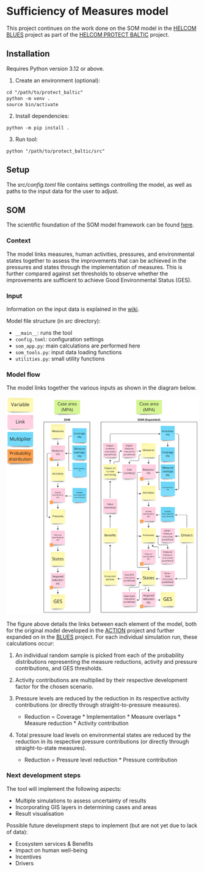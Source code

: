 # Sufficiency of Measures model

This project continues on the work done on the SOM model in the [HELCOM BLUES](https://github.com/helcomsecretariat/SOM/tree/main/helcom_blues) project as part of the [HELCOM PROTECT BALTIC](https://protectbaltic.eu/) project. 

## Installation

Requires Python version 3.12 or above.

1. Create an environment (optional):

```
cd "/path/to/protect_baltic"
python -m venv .
source bin/activate
```

2. Install dependencies:

```
python -m pip install .
```

3. Run tool:

```
python "/path/to/protect_baltic/src"
```

## Setup

The *src/config.toml* file contains settings controlling the model, as well as paths to the input data for the user to adjust.

## SOM

The scientific foundation of the SOM model framework can be found [here](https://helcom.fi/baltic-sea-action-plan/som/).

### Context

The model links measures, human activities, pressures, and environmental states together to assess the improvements that can be achieved in the pressures and states through the implementation of measures. This is further compared against set thresholds to observe whether the improvements are sufficient to achieve Good Environmental Status (GES). 

### Input

Information on the input data is explained in the [wiki](../../../wiki/Input-Data).

Model file structure (in *src* directory):

- ```__main__```: runs the tool
- ```config.toml```: configuration settings
- ```som_app.py```: main calculations are performed here
- ```som_tools.py```: input data loading functions
- ```utilities.py```: small utility functions

### Model flow

The model links together the various inputs as shown in the diagram below.

![som-model-flowchart](docs/som_model_flow.png)

The figure above details the links between each element of the model, both for the original model developed in the [ACTION](https://helcom.fi/helcom-at-work/projects/action/) project and further expanded on in the [BLUES](https://helcom.fi/helcom-at-work/projects/blues/) project. For each individual simulation run, these calculations occur:

1. An individual random sample is picked from each of the probability distributions representing the measure reductions, activity and pressure contributions, and GES thresholds.

2. Activity contributions are multiplied by their respective development factor for the chosen scenario.

3. Pressure levels are reduced by the reduction in its respective activity contributions (or directly through straight-to-pressure measures).
    - Reduction = Coverage * Implementation * Measure overlaps * Measure reduction * Activity contribution

4. Total pressure load levels on environmental states are reduced by the reduction in its respective pressure contributions (or directly through straight-to-state measures).
    - Reduction = Pressure level reduction * Pressure contribution

### Next development steps

The tool will implement the following aspects:

- Multiple simulations to assess uncertainty of results
- Incorporating GIS layers in determining cases and areas
- Result visualisation

Possible future development steps to implement (but are not yet due to lack of data):

- Ecosystem services & Benefits
- Impact on human well-being
- Incentives
- Drivers
